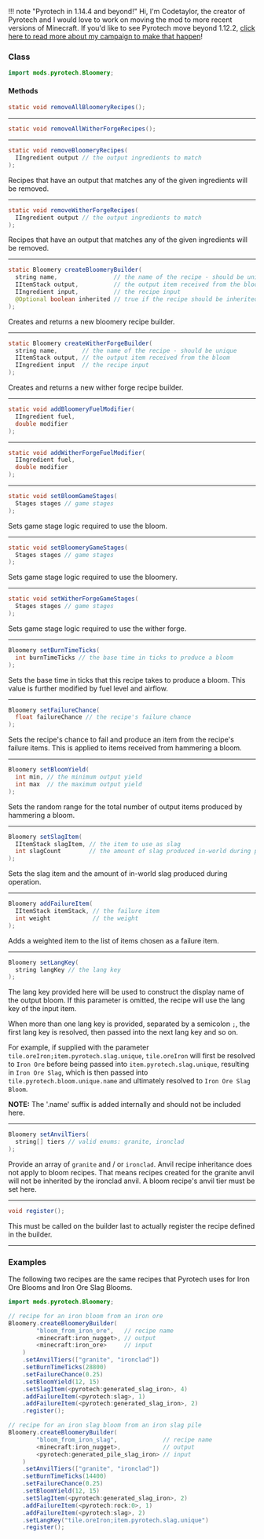 !!! note "Pyrotech in 1.14.4 and beyond!"
    Hi, I'm Codetaylor, the creator of Pyrotech and I would love to work on moving the mod to more recent versions of Minecraft. If you'd like to see Pyrotech move beyond 1.12.2, [click here to read more about my campaign to make that happen](https://bit.ly/2KaxA3H)!

### Class

```java
import mods.pyrotech.Bloomery;
```

#### Methods

```java
static void removeAllBloomeryRecipes();
```


---


```java
static void removeAllWitherForgeRecipes();
```


---


```java
static void removeBloomeryRecipes(
  IIngredient output // the output ingredients to match
);
```

Recipes that have an output that matches any of the given ingredients will be removed.

---


```java
static void removeWitherForgeRecipes(
  IIngredient output // the output ingredients to match
);
```

Recipes that have an output that matches any of the given ingredients will be removed.

---


```java
static Bloomery createBloomeryBuilder(
  string name,                // the name of the recipe - should be unique
  IItemStack output,          // the output item received from the bloom
  IIngredient input,          // the recipe input
  @Optional boolean inherited // true if the recipe should be inherited
);
```

Creates and returns a new bloomery recipe builder.

---


```java
static Bloomery createWitherForgeBuilder(
  string name,       // the name of the recipe - should be unique
  IItemStack output, // the output item received from the bloom
  IIngredient input  // the recipe input
);
```

Creates and returns a new wither forge recipe builder.

---


```java
static void addBloomeryFuelModifier(
  IIngredient fuel,
  double modifier  
);
```


---


```java
static void addWitherForgeFuelModifier(
  IIngredient fuel,
  double modifier  
);
```


---


```java
static void setBloomGameStages(
  Stages stages // game stages
);
```

Sets game stage logic required to use the bloom.

---


```java
static void setBloomeryGameStages(
  Stages stages // game stages
);
```

Sets game stage logic required to use the bloomery.

---


```java
static void setWitherForgeGameStages(
  Stages stages // game stages
);
```

Sets game stage logic required to use the wither forge.

---

```java
Bloomery setBurnTimeTicks(
  int burnTimeTicks // the base time in ticks to produce a bloom
);
```

Sets the base time in ticks that this recipe takes to produce a bloom. This value is further modified by fuel level and airflow.

---


```java
Bloomery setFailureChance(
  float failureChance // the recipe's failure chance
);
```

Sets the recipe's chance to fail and produce an item from the recipe's failure items. This is applied to items received from hammering a bloom.

---


```java
Bloomery setBloomYield(
  int min, // the minimum output yield
  int max  // the maximum output yield
);
```

Sets the random range for the total number of output items produced by hammering a bloom.

---


```java
Bloomery setSlagItem(
  IItemStack slagItem, // the item to use as slag
  int slagCount        // the amount of slag produced in-world during processing
);
```

Sets the slag item and the amount of in-world slag produced during operation.

---


```java
Bloomery addFailureItem(
  IItemStack itemStack, // the failure item
  int weight            // the weight
);
```

Adds a weighted item to the list of items chosen as a failure item.

---


```java
Bloomery setLangKey(
  string langKey // the lang key
);
```

The lang key provided here will be used to construct the display name of the output bloom.
If this parameter is omitted, the recipe will use the lang key of the input item.

When more than one lang key is provided, separated by a semicolon `;`, the first lang key is resolved, then passed into the next lang key and so on.

For example, if supplied with the parameter `tile.oreIron;item.pyrotech.slag.unique`, `tile.oreIron` will first be resolved to `Iron Ore` before being passed into `item.pyrotech.slag.unique`, resulting in `Iron Ore Slag`, which is then passed into `tile.pyrotech.bloom.unique.name` and ultimately resolved to `Iron Ore Slag Bloom`.

**NOTE:** The '.name' suffix is added internally and should not be included here.

---


```java
Bloomery setAnvilTiers(
  string[] tiers // valid enums: granite, ironclad
);
```

Provide an array of `granite` and / or `ironclad`.
Anvil recipe inheritance does not apply to bloom recipes. That means recipes created for the granite anvil will not be inherited by the ironclad anvil. A bloom recipe's anvil tier must be set here.

---


```java
void register();
```

This must be called on the builder last to actually register the recipe defined in the builder.

---


### Examples

The following two recipes are the same recipes that Pyrotech uses for Iron Ore Blooms and Iron Ore Slag Blooms.

```java
import mods.pyrotech.Bloomery;

// recipe for an iron bloom from an iron ore
Bloomery.createBloomeryBuilder(
        "bloom_from_iron_ore",   // recipe name
        <minecraft:iron_nugget>, // output
        <minecraft:iron_ore>     // input
    )
    .setAnvilTiers(["granite", "ironclad"])
    .setBurnTimeTicks(28800)
    .setFailureChance(0.25)
    .setBloomYield(12, 15)
    .setSlagItem(<pyrotech:generated_slag_iron>, 4)
    .addFailureItem(<pyrotech:slag>, 1)
    .addFailureItem(<pyrotech:generated_slag_iron>, 2)
    .register();

// recipe for an iron slag bloom from an iron slag pile
Bloomery.createBloomeryBuilder(
        "bloom_from_iron_slag",             // recipe name
        <minecraft:iron_nugget>,            // output
        <pyrotech:generated_pile_slag_iron> // input
    )
    .setAnvilTiers(["granite", "ironclad"])
    .setBurnTimeTicks(14400)
    .setFailureChance(0.25)
    .setBloomYield(12, 15)
    .setSlagItem(<pyrotech:generated_slag_iron>, 2)
    .addFailureItem(<pyrotech:rock:0>, 1)
    .addFailureItem(<pyrotech:slag>, 2)
    .setLangKey("tile.oreIron;item.pyrotech.slag.unique")
    .register();
```

